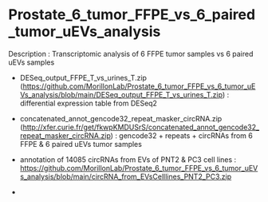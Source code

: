 # Prostate_6_tumor_FFPE_vs_6_paired_tumor_uEVs_analysis
Description : Transcriptomic analysis of 6 FFPE tumor samples vs 6 paired uEVs samples


- DESeq_output_FFPE_T_vs_urines_T.zip (https://github.com/MorillonLab/Prostate_6_tumor_FFPE_vs_6_tumor_uEVs_analysis/blob/main/DESeq_output_FFPE_T_vs_urines_T.zip) : differential expression table from DESeq2

- concatenated_annot_gencode32_repeat_masker_circRNA.zip (http://xfer.curie.fr/get/fkwpKMDUSrS/concatenated_annot_gencode32_repeat_masker_circRNA.zip) : gencode32 + repeats + circRNAs from 6 FFPE & 6 paired uEVs tumor samples

- annotation of 14085 circRNAs from EVs of PNT2 & PC3 cell lines : https://github.com/MorillonLab/Prostate_6_tumor_FFPE_vs_6_tumor_uEVs_analysis/blob/main/circRNA_from_EVsCelllines_PNT2_PC3.zip
- 
